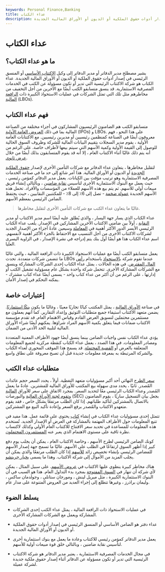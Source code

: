 ```yaml
---
keywords: Personal Finance,Banking
title: عداء الكتاب
description: عداء الكتاب هو الضامن الرئيسي أو المدير الرئيسي في إصدار أدوات حقوق الملكية أو الديون أو الأوراق المالية الجديدة.
---
```


# عداء الكتاب
## ما هو عداء الكتاب؟

يشير مصطلح مدير الدفاتر أو مدير الدفاتر إلى وكيل [الاكتتاب الأساسي](/underwriter) أو المنسق الرئيسي في إصدار أدوات حقوق الملكية أو الديون أو الأوراق المالية الجديدة. عداء الكتاب هو شركة الاكتتاب الرئيسية التي تدير أو تكون مسؤولة عن الكتب في الخدمات المصرفية الاستثمارية. قد ينسق متسابقو الكتب أيضًا مع الآخرين من أجل التخفيف من مخاطرهم مثل تلك التي تمثل الشركات في عمليات الاستحواذ الكبيرة ذات [الرافعة المالية](/leveragedbuyout) (LBOs).

## فهم عداء الكتاب

متسابقو الكتب هم الضامنون الرئيسيون المشاركون في أجزاء مختلفة من الصناعة المالية بما في ذلك [العروض العامة الأولية](/ipo) (IPOs) و LBOs. على هذا النحو ، فهم معروفون أيضًا في الصناعة كمنظمين رئيسيين أو مديرين رئيسيين. مع الاكتتابات العامة الأولية ، يقوم مدير السجلات بتقييم البيانات المالية للشركة وظروف السوق الحالية للوصول إلى القيمة الأولية وكمية الأسهم التي سيتم بيعها لأطراف خاصة. على الرغم من أنه يتم ذلك غالبًا أثناء الاكتتاب العام ، إلا أنه قد يقوم المتسابقون بذلك أيضًا من خلال [عرض ثانوي](/secondaryoffering).

لتقليل مخاطرها ، يتعاون عداء الدفاتر مع شركات التأمين الأخرى لإصدار [حقوق الملكية الجديدة](/equity) أو الديون أو الأوراق المالية. هذا أمر شائع إلى حد ما في صناعة الخدمات المصرفية الاستثمارية وهو ترتيب مؤقت بين الكيانات. يعمل مدير الدفاتر كمؤمن رئيسي ، حيث يعمل مع البنوك الاستثمارية الأخرى لتأسيس [نقابة ضامنين](/underwriter-syndicate) ، وبالتالي إنشاء فريق مبيعات أولي للأسهم. ثم يتم بيع هذه الأسهم للعملاء من المؤسسات والأفراد. تحمل هذه الأسهم الجديدة [عمولة ضخمة](/commission) - تصل إلى 6٪ إلى 8٪ - للمكتتبين النقابيين ، حيث يحتفظ الضامن الرئيسي بمعظم الأسهم.

> غالبًا ما يتعاون عداء الكتب مع شركات التأمين الأخرى لتقليل مخاطرها.

>

عداء الكتاب الذي يسار جهة اليسار ، والذي يُطلق عليه أيضًا اسم مدير الاكتتاب أو مدير [النقابة](/syndicate) ، أولاً بين ضامني الاكتتاب الآخرين المشاركين في الإصدار. يلعب عداء الكتاب الرئيسي الأيسر الدور الأكثر أهمية في [المعاملة](/transaction) وسيعين عادةً أجزاء من الإصدار الجديد لشركات الاكتتاب الأخرى من أجل التنسيب مع الاحتفاظ بالجزء الأكثر أهمية لأنفسهم. اسم عداء الكتاب هذا هو أيضًا أول بنك يتم إدراجه في نشرة الإصدار ، في الزاوية اليسرى العليا.

يعمل متسابقو الكتب أيضًا مع عمليات الاستحواذ الكبيرة ذات الرافعة المالية ، والتي غالبًا ما تتضمن شركات متعددة. تحدث LBOs عندما تقوم شركة [بالاستحواذ](/acquisition) باستخدام [رأس المال المقترض](/borrowed-capital). في هذه الحالات ، يمثل عداء الكتاب إحدى الشركات المشاركة وينسق مع الشركات المشاركة الأخرى. تتحمل شركة واحدة بشكل عام مسؤولية تشغيل الكتب أو إدارتها ، على الرغم من أن أكثر من عداء كتاب واحد - يسمى أيضًا عداء كتاب مشترك - يمكنه التحكم في إصدار الأمان.

## إعتبارات خاصة

في صناعة [الأوراق المالية](/security) ، يمثل المكتتب كيانًا تجاريًا معينًا ، وغالبًا ما يكون [بنكًا استثماريًا](/investmentbank). يضمن متعهد الاكتتاب استيفاء جميع متطلبات التوثيق وإعداد التقارير. كما أنهم يعملون مع مستثمرين محتملين لتسويق العرض القادم وقياس الاهتمام العام. قد تقدم مؤسسة الاكتتاب ضمانات فيما يتعلق بكمية الأسهم المراد شراؤها. يمكنهم أيضًا شراء الأوراق المالية لتلبية الحد الأدنى من الضمان.

يؤدي عداء الكتاب نفس واجبات الضامن بينما ينسق أيضًا جهود الأطراف المعنية المتعددة ومصادر المعلومات. في هذا الصدد ، يعمل عداء الكتاب كنقطة مركزية لجميع المعلومات المتعلقة بالعرض أو [القضية المحتملة](/issue). قد يسمح هذا الموقف المحوري لعداء الكتاب والشركة المرتبطة به بمعرفة معلومات جديدة قبل أن تصبح معروفة على نطاق واسع.

## متطلبات عداء الكتب

[سعر الطرح](/offeringprice) النهائي أحد أكبر مسؤوليات متعهد التغطية. أولاً ، يحدد السعر حجم عائدات المُصدر. ثانيًا ، يحدد مدى سهولة بيع المكتتب للأوراق المالية للمشترين. عادةً ما يعمل المُصدر وعداء الكتاب الرئيسي معًا لتحديد السعر. بمجرد الاتفاق على سعر للأوراق [المالية وتقوم لجنة الأوراق المالية](/sec) والبورصات (SEC) بجعل بيان التسجيل ساريًا ، يقوم الضامنون بالاتصال بالمشتركين لتأكيد طلباتهم. إذا كان الطلب مرتفعًا بشكل خاص ، فقد يقوم متعهدو الاكتتاب والمُصدر برفع السعر وإعادة تأكيد البيع مع المشتركين.

تتمثل إحدى مسؤوليات عداء الكتاب في إنشاء [كتاب](/book) يحتوي على قائمة عمل. هذا مفيد في تتبع المعلومات حول الأطراف المهتمة بالمشاركة في العرض أو الإصدار الجديد. تُستخدم هذه المعلومات للمساعدة في تحديد سعر الافتتاح للاكتتاب العام الأولي وكذلك لاكتساب نظرة ثاقبة على مستوى الاهتمام الذي يعبر عنه [المستثمرون المحتملون](/investor).

كونك الضامن الرئيسي لطرح الأسهم ، وخاصة الاكتتاب العام ، يمكن أن يجلب يوم دفع كبير إذا أظهر السوق ارتفاعًا في الطلب على الأسهم. غالبًا ما تسمح جهة إصدار الأسهم للمضامن الرئيسي بإنشاء تخصيص زائد [للأسهم](/shares) إذا كان الطلب مرتفعًا والذي يمكن أن يجلب المزيد من الأموال إلى شركة الاكتتاب. وهذا ما يسمى [بخيار جرينشو](/greenshoe).

هناك مخاطر كبيرة ينطوي عليها الاكتتاب في [عروض الأسهم](/offering). على سبيل المثال ، يمكن لأي شركة أن تنهار في [السوق المفتوحة](/open-market) بمجرد بدء التداول العام. هذا هو السبب في أن البنوك الاستثمارية الكبيرة ، مثل ميريل لينش ، ومورجان ستانلي ، وجولدمان ساكس ، وليمان براذرز ، وغيرها تتطلع إلى إجراء العديد من العروض المتنوعة على مدار عام.

## يسلط الضوء

- في عمليات الاستحواذ ذات الرافعة المالية ، يمثل عداء الكتب إحدى الشركات المشاركة ويعمل مع الشركات المشاركة الأخرى.

- عداء دفتر هو الضامن الأساسي أو المنسق الرئيسي في إصدار أدوات حقوق الملكية أو الديون أو الأوراق المالية الجديدة.

- يعمل مدير الدفاتر كمؤمن رئيسي للاكتتاب وعادة ما يعمل مع بنوك استثمارية أخرى لتأسيس نقابة ضامنين ، وبالتالي خلق قوة مبيعات أولية للأسهم.

- في مجال الخدمات المصرفية الاستثمارية ، يعتبر مدير الدفاتر هو شركة الاكتتاب الرئيسية التي تدير أو تكون مسؤولة عن الدفاتر أثناء إصدار حقوق ملكية جديدة لشركة عميلة.

